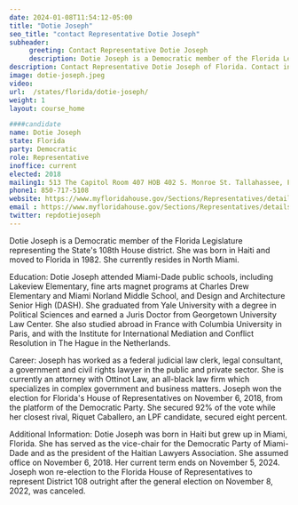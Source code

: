 ```yaml
---
date: 2024-01-08T11:54:12-05:00
title: "Dotie Joseph"
seo_title: "contact Representative Dotie Joseph"
subheader:
     greeting: Contact Representative Dotie Joseph
     description: Dotie Joseph is a Democratic member of the Florida Legislature representing the State's 108th House district. She was born in Haiti and moved to Florida in 1982. She currently resides in North Miami.
description: Contact Representative Dotie Joseph of Florida. Contact information for Dotie Joseph includes email address, phone number, and mailing address.
image: dotie-joseph.jpeg
video:
url:  /states/florida/dotie-joseph/
weight: 1
layout: course_home

####candidate
name: Dotie Joseph
state: Florida
party: Democratic
role: Representative
inoffice: current
elected: 2018
mailing1: 513 The Capitol Room 407 HOB 402 S. Monroe St. Tallahassee, FL 32399-1300
phone1: 850-717-5108
website: https://www.myfloridahouse.gov/Sections/Representatives/details.aspx?MemberId=4716&LegislativeTermId=90/
email : https://www.myfloridahouse.gov/Sections/Representatives/details.aspx?MemberId=4716&LegislativeTermId=90/
twitter: repdotiejoseph
---
```


Dotie Joseph is a Democratic member of the Florida Legislature representing the State's 108th House district. She was born in Haiti and moved to Florida in 1982. She currently resides in North Miami.

Education:
Dotie Joseph attended Miami-Dade public schools, including Lakeview Elementary, fine arts magnet programs at Charles Drew Elementary and Miami Norland Middle School, and Design and Architecture Senior High (DASH). She graduated from Yale University with a degree in Political Sciences and earned a Juris Doctor from Georgetown University Law Center. She also studied abroad in France with Columbia University in Paris, and with the Institute for International Mediation and Conflict Resolution in The Hague in the Netherlands.

Career:
Joseph has worked as a federal judicial law clerk, legal consultant, a government and civil rights lawyer in the public and private sector. She is currently an attorney with Ottinot Law, an all-black law firm which specializes in complex government and business matters. Joseph won the election for Florida's House of Representatives on November 6, 2018, from the platform of the Democratic Party. She secured 92% of the vote while her closest rival, Riquet Caballero, an LPF candidate, secured eight percent.

Additional Information:
Dotie Joseph was born in Haiti but grew up in Miami, Florida. She has served as the vice-chair for the Democratic Party of Miami-Dade and as the president of the Haitian Lawyers Association. She assumed office on November 6, 2018. Her current term ends on November 5, 2024. Joseph won re-election to the Florida House of Representatives to represent District 108 outright after the general election on November 8, 2022, was canceled.
